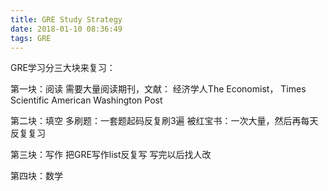 ```yaml
---
title: GRE Study Strategy
date: 2018-01-10 08:36:49
tags: GRE
---
```


GRE学习分三大块来复习：

第一块：阅读
	需要大量阅读期刊，文献：
	经济学人The Economist，
	Times
	Scientific American
        Washington Post

第二块：填空
	多刷题：一套题起码反复刷3遍
	被红宝书：一次大量，然后再每天反复复习

第三块：写作
	把GRE写作list反复写
	写完以后找人改


第四块：数学

